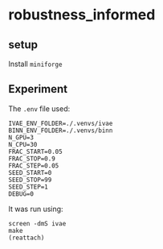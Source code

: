 # robustness_informed


## setup

Install `miniforge`

## Experiment

The `.env` file used:

```
IVAE_ENV_FOLDER=./.venvs/ivae
BINN_ENV_FOLDER=./.venvs/binn
N_GPU=3
N_CPU=30
FRAC_START=0.05
FRAC_STOP=0.9
FRAC_STEP=0.05
SEED_START=0
SEED_STOP=99
SEED_STEP=1
DEBUG=0
```

It was run using:
```
screen -dmS ivae
make
(reattach)
```
